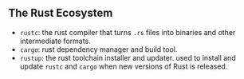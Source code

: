 ## The Rust Ecosystem 

* `rustc`: the rust compiler that turns `.rs` files into binaries and other intermediate formats.
* `cargo`: rust dependency manager and build tool. 
* `rustup`: the rust toolchain installer and updater. used to install and update `rustc` and `cargo` when new versions of Rust is released. 

